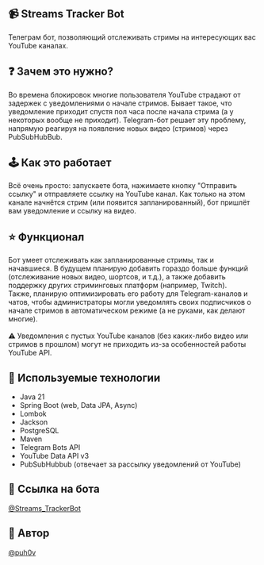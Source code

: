 ## 📹 Streams Tracker Bot
Телеграм бот, позволяющий отслеживать стримы на интересующих вас YouTube каналах.

## ❓ Зачем это нужно?
Во времена блокировок многие пользователя YouTube страдают от задержек с уведомлениями о начале стримов. Бывает такое, что уведомление 
приходит спустя пол часа после начала стрима (а у некоторых вообще не приходит). Telegram-бот решает эту проблему, напрямую реагируя 
на появление новых видео (стримов) через PubSubHubBub.

## 🕹 Как это работает
Всё очень просто: запускаете бота, нажимаете кнопку "Отправить ссылку" и отправляете ссылку на YouTube канал. Как только на этом канале начнётся стрим (или появится запланированный), 
бот пришлёт вам уведомление и ссылку на видео.

## ⭐️ Функционал
Бот умеет отслеживать как запланированные стримы, так и начавшиеся. В будущем планирую добавить гораздо больше функций (отслеживание новых видео, шортсов, и т.д.), 
а также добавить поддержку других стриминговых платформ (например, Twitch).
<br>Также, планирую оптимизировать его работу для Telegram-каналов и чатов, чтобы администраторы могли уведомлять своих 
подписчиков о начале стримов в автоматическом режиме (а не руками, как делают многие).
<br><br>⚠️ Уведомления с пустых YouTube каналов (без каких-либо видео или стримов в прошлом) могут не приходить из-за особенностей работы YouTube API.

## 🔧 Используемые технологии
- Java 21
- Spring Boot (web, Data JPA, Async)
- Lombok
- Jackson
- PostgreSQL
- Maven
- Telegram Bots API
- YouTube Data API v3
- PubSubHubbub (отвечает за рассылку уведомлений от YouTube)

## 🔗 Ссылка на бота
[@Streams_TrackerBot](https://t.me/Streams_TrackerBot)

## 👤 Автор
[@puh0v](https://t.me/puh0v)

